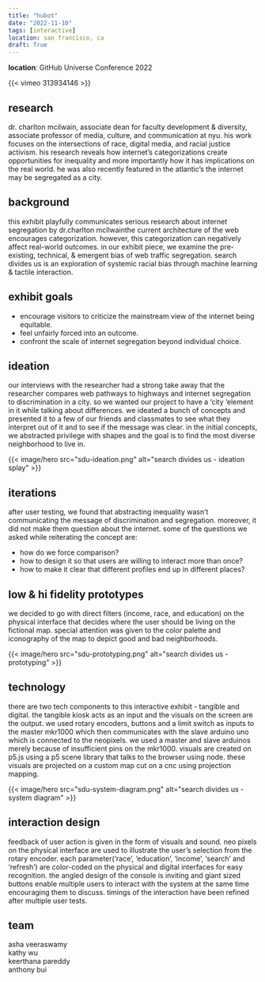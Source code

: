 ```yaml
---
title: "hubot"
date: "2022-11-10"
tags: [interactive]
location: san francisco, ca 
draft: True
---
```


**location**: GitHub Universe Conference 2022

<!-- TODO -->
{{< vimeo 313934146 >}}

## research

dr. charlton mcilwain, associate dean for faculty development & diversity, associate professor of media, culture, and communication at nyu. his work focuses on the intersections of race, digital media, and racial justice activism. his research reveals how internet’s categorizations create opportunities for inequality and more importantly how it has implications on the real world. he was also recently featured in the atlantic’s the internet may be segregated as a city.

## background

this exhibit playfully communicates serious research about internet segregation by dr.charlton mcllwainthe current architecture of the web encourages categorization. however, this categorization can negatively affect real-world outcomes. in our exhibit piece, we examine the pre-existing, technical, & emergent bias of web traffic segregation. search divides us is an exploration of systemic racial bias through machine learning & tactile interaction.

## exhibit goals

- encourage visitors to criticize the mainstream view of the internet being equitable.
- feel unfairly forced into an outcome.
- confront the scale of internet segregation beyond individual choice.

## ideation

our interviews with the researcher had a strong take away that the researcher compares web pathways to highways and internet segregation to discrimination in a city. so we wanted our project to have a ‘city ‘element in it while talking about differences. we ideated a bunch of concepts and presented it to a few of our friends and classmates to see what they interpret out of it and to see if the message was clear. in the initial concepts, we abstracted privilege with shapes and the goal is to find the most diverse neighborhood to live in.

{{< image/hero src="sdu-ideation.png" alt="search divides us - ideation splay" >}}

## iterations

after user testing, we found that abstracting inequality wasn’t communicating the message of discrimination and segregation. moreover, it did not make them question about the internet. some of the questions we asked while reiterating the concept are: 

- how do we force comparison? 
- how to design it so that users are willing to interact more than once? 
- how to make it clear that different profiles end up in different places?

## low & hi fidelity prototypes

we decided to go with direct filters (income, race, and education) on the physical interface that decides where the user should be living on the fictional map. special attention was given to the color palette and iconography of the map to depict good and bad neighborhoods.

{{< image/hero src="sdu-prototyping.png" alt="search divides us - prototyping" >}}

## technology

there are two tech components to this interactive exhibit - tangible and digital. the tangible kiosk acts as an input and the visuals on the screen are the output. we used rotary encoders, buttons and a limit switch as inputs to the master mkr1000 which then communicates with the slave arduino uno which is connected to the neopixels. we used a master and slave arduinos merely because of insufficient pins on the mkr1000. visuals are created on p5.js using a p5 scene library that talks to the browser using node. these visuals are projected on a custom map cut on a cnc using projection mapping.

{{< image/hero src="sdu-system-diagram.png" alt="search divides us - system diagram" >}}

## interaction design
feedback of user action is given in the form of visuals and sound. neo pixels on the physical interface are used to illustrate the user’s selection from the rotary encoder. each parameter(‘race’, ‘education’, ‘income’, ‘search’ and ‘refresh’) are color-coded on the physical and digital interfaces for easy recognition. the angled design of the console is inviting and giant sized buttons enable multiple users to interact with the system at the same time encouraging them to discuss. timings of the interaction have been refined after multiple user tests.

## team

asha veeraswamy\
kathy wu\
keerthana pareddy\
anthony bui
